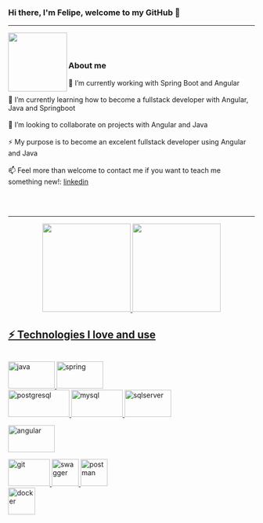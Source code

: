 ### Hi there, I'm Felipe, welcome to my GitHub 👋

<hr />
  <a href="mailto:felipe.lopez@uptc.edu.co">
    <img align="left" width="120px" src="https://www.vectorlogo.zone/logos/gmail/gmail-ar21.svg" />
  </a>

  <br/>
<br/>
  
### About me
  
🔭 I’m currently working with Spring Boot and Angular <br/><br/>
🌱 I’m currently learning how to become a fullstack developer with Angular, Java and Springboot <br/><br/>
👯 I’m looking to collaborate on projects with Angular and Java <br/><br/>
⚡ My purpose is to become an excelent fullstack developer using Angular and Java <br/><br/>
📫 Feel more than welcome to contact me if you want to teach me something new!: [linkedin](https://www.linkedin.com/in/felipealopez/) <br/><br/>

<br/>
<hr/>

<div align="center">
  <a href="https://github.com/FelipeLopez360">
    <img height="180em" src="https://github-readme-stats.vercel.app/api?username=FelipeLopez360&show_icons=true&thme=gradient&include_all_commits=true&count_private=true"/>
    <img height="180em" src="https://github-readme-stats.vercel.app/api/top-langs/?username=FelipeLopez360&layout=compact&langs_count=7&theme=gradient"/>
</div>
  
## ⚡ Technologies I love and use
  
<div style="display: inline_block"><br/>
   
  <img aling="center" alt="java" height="55" width="95" src="https://www.vectorlogo.zone/logos/java/java-ar21.svg"> 

  <img aling="center" alt="spring" height="55" width="95" src="https://www.vectorlogo.zone/logos/springio/springio-ar21.svg"> 

   <br/>

  <img aling="center" alt="postgresql" height="55" width="125" src="https://www.vectorlogo.zone/logos/postgresql/postgresql-ar21.svg">
  
  <img aling="center" alt="mysql" height="55" width="105" src="https://www.vectorlogo.zone/logos/mysql/mysql-horizontal.svg">

  <img aling="center" alt="sqlserver" height="55" width="95" src="https://cdn.worldvectorlogo.com/logos/microsoft-sql-server-1.svg">  
  
  <br/>

  <img aling="center" alt="angular" height="55" width="95" src="https://www.vectorlogo.zone/logos/angular/angular-ar21.svg">  <br/>

  <img aling="center" alt="git" height="55" width="85" src="https://www.vectorlogo.zone/logos/git-scm/git-scm-ar21.svg"> 

  <img aling="center" alt="swagger" height="55" width="55" src="https://vectorwiki.com/images/v21Kn__swaggerhub.svg"> 

  <img aling="center" alt="postman" height="55" width="55" src="https://www.vectorlogo.zone/logos/getpostman/getpostman-icon.svg"> 

  <br/>

  <img aling="center" alt="docker" height="55" width="55" src="https://www.vectorlogo.zone/logos/docker/docker-official.svg"> 

   

 

  


    
 
  
